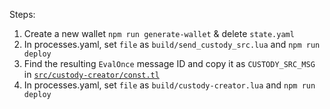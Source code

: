 Steps:

1. Create a new wallet `npm run generate-wallet` & delete `state.yaml`
2. In processes.yaml, set `file` as `build/send_custody_src.lua` and `npm run deploy`
3. Find the resulting `EvalOnce` message ID and copy it as `CUSTODY_SRC_MSG` in [`src/custody-creator/const.tl`](src/custody-creator/const.tl)
4. In processes.yaml, set `file` as `build/custody-creator.lua` and `npm run deploy`
